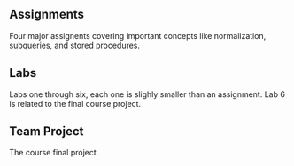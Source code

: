 ## Assignments
Four major assignents covering important concepts like normalization, subqueries, and stored procedures.


## Labs
Labs one through six, each one is slighly smaller than an assignment. Lab 6 is related to the final course project.



## Team Project
The course final project.
